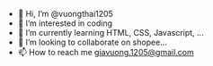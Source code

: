 - 👋 Hi, I’m @vuongthai1205
- 👀 I’m interested in coding
- 🌱 I’m currently learning HTML, CSS, Javascript, ...
- 💞️ I’m looking to collaborate on shopee...
- 📫 How to reach me giavuong.1205@gmail.com

<!---
vuongthai1205/vuongthai1205 is a ✨ special ✨ repository because its `README.md` (this file) appears on your GitHub profile.
You can click the Preview link to take a look at your changes.
--->
